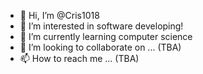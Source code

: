 - 👋 Hi, I’m @Cris1018
- 👀 I’m interested in software developing!
- 🌱 I’m currently learning computer science
- 💞️ I’m looking to collaborate on ... (TBA)
- 📫 How to reach me ... (TBA)

<!---
Cris1018/Cris1018 is a ✨ special ✨ repository because its `README.md` (this file) appears on your GitHub profile.
You can click the Preview link to take a look at your changes.
--->
